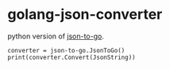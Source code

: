 # golang-json-converter
python version of [json-to-go](https://github.com/mholt/json-to-go).

```
converter = json-to-go.JsonToGo()
print(converter.Convert(JsonString))
```
